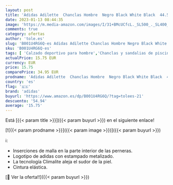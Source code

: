 ```yaml
---
layout: post
title: 'Adidas Adilette  Chanclas Hombre  Negro Black White Black  44.5 EU'
date: 2023-01-13 08:44:35
image: 'https://m.media-amazon.com/images/I/31+BMcUCfcL._SL500_._SL400_.jpg'
comments: true
category: ofertas
author: 'tole.es'
slug: 'B001U4RG6Q-es Adidas Adilette Chanclas Hombre Negro Black White Black...'
sku: 'B001U4RG6Q-es'
tags: [ 'Calzado deportivo para hombre','Chanclas y sandalias de piscina para hombre','Moda','Moda Hombre','Zapatillas y calzado deportivo para hombre','Zapatos para hombre','adidas','chanclas','🇪🇸', ]
actualPrice: 15.75 EUR
currency: EUR
price: 15.75
comparePrice: 34.95 EUR
prodname: 'Adidas Adilette  Chanclas Hombre  Negro Black White Black  44.5 EU'
country: 'es'
flag: '🇪🇸'
brand: 'adidas'
buyurl: 'https://www.amazon.es/dp/B001U4RG6Q/?tag=tolees-21'
descuento: '54.94'
average: '15.75'
---
```


Está [{{< param title >}}]({{< param buyurl >}}) en el siguiente enlace!

[![{{< param prodname >}}]({{< param image >}})]({{< param buyurl >}})

ℹ️:

- Inserciones de malla en la parte interior de las perneras.
- Logotipo de adidas con estampado metalizado.
- La tecnología Climalite aleja el sudor de la piel.
- Cintura elástica.

[🛒 Ver la oferta!!]({{< param buyurl >}})
